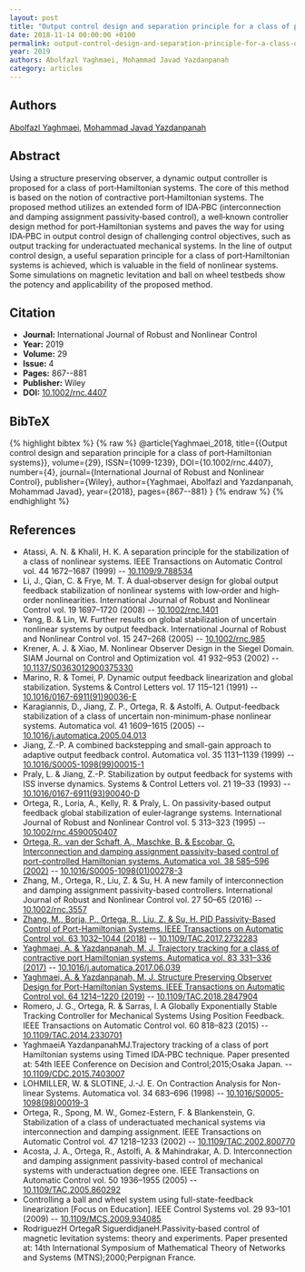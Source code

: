 ```yaml
---
layout: post
title: "Output control design and separation principle for a class of port‐Hamiltonian systems"
date: 2018-11-14 00:00:00 +0100
permalink: output-control-design-and-separation-principle-for-a-class-of-port-hamiltonian-systems
year: 2019
authors: Abolfazl Yaghmaei, Mohammad Javad Yazdanpanah
category: articles
---
```

 
## Authors
[Abolfazl Yaghmaei](authors/abolfazl-yaghmaei), [Mohammad Javad Yazdanpanah](authors/mohammad-javad-yazdanpanah)
 
## Abstract
Using a structure preserving observer, a dynamic output controller is proposed for a class of port‐Hamiltonian systems. The core of this method is based on the notion of contractive port‐Hamiltonian systems. The proposed method utilizes an extended form of IDA‐PBC (interconnection and damping assignment passivity‐based control), a well‐known controller design method for port‐Hamiltonian systems and paves the way for using IDA‐PBC in output control design of challenging control objectives, such as output tracking for underactuated mechanical systems. In the line of output control design, a useful separation principle for a class of port‐Hamiltonian systems is achieved, which is valuable in the field of nonlinear systems. Some simulations on magnetic levitation and ball on wheel testbeds show the potency and applicability of the proposed method.
 
## Citation
- **Journal:** International Journal of Robust and Nonlinear Control
- **Year:** 2019
- **Volume:** 29
- **Issue:** 4
- **Pages:** 867--881
- **Publisher:** Wiley
- **DOI:** [10.1002/rnc.4407](https://doi.org/10.1002/rnc.4407)
 
## BibTeX
{% highlight bibtex %}
{% raw %}
@article{Yaghmaei_2018,
  title={{Output control design and separation principle for a class of port‐Hamiltonian systems}},
  volume={29},
  ISSN={1099-1239},
  DOI={10.1002/rnc.4407},
  number={4},
  journal={International Journal of Robust and Nonlinear Control},
  publisher={Wiley},
  author={Yaghmaei, Abolfazl and Yazdanpanah, Mohammad Javad},
  year={2018},
  pages={867--881}
}
{% endraw %}
{% endhighlight %}
 
## References
- Atassi, A. N. & Khalil, H. K. A separation principle for the stabilization of a class of nonlinear systems. IEEE Transactions on Automatic Control vol. 44 1672–1687 (1999) -- [10.1109/9.788534](https://doi.org/10.1109/9.788534)
- Li, J., Qian, C. & Frye, M. T. A dual‐observer design for global output feedback stabilization of nonlinear systems with low‐order and high‐order nonlinearities. International Journal of Robust and Nonlinear Control vol. 19 1697–1720 (2008) -- [10.1002/rnc.1401](https://doi.org/10.1002/rnc.1401)
- Yang, B. & Lin, W. Further results on global stabilization of uncertain nonlinear systems by output feedback. International Journal of Robust and Nonlinear Control vol. 15 247–268 (2005) -- [10.1002/rnc.985](https://doi.org/10.1002/rnc.985)
- Krener, A. J. & Xiao, M. Nonlinear Observer Design in the Siegel Domain. SIAM Journal on Control and Optimization vol. 41 932–953 (2002) -- [10.1137/S0363012900375330](https://doi.org/10.1137/S0363012900375330)
- Marino, R. & Tomei, P. Dynamic output feedback linearization and global stabilization. Systems &amp; Control Letters vol. 17 115–121 (1991) -- [10.1016/0167-6911(91)90036-E](https://doi.org/10.1016/0167-6911(91)90036-E)
- Karagiannis, D., Jiang, Z. P., Ortega, R. & Astolfi, A. Output-feedback stabilization of a class of uncertain non-minimum-phase nonlinear systems. Automatica vol. 41 1609–1615 (2005) -- [10.1016/j.automatica.2005.04.013](https://doi.org/10.1016/j.automatica.2005.04.013)
- Jiang, Z.-P. A combined backstepping and small-gain approach to adaptive output feedback control. Automatica vol. 35 1131–1139 (1999) -- [10.1016/S0005-1098(99)00015-1](https://doi.org/10.1016/S0005-1098(99)00015-1)
- Praly, L. & Jiang, Z.-P. Stabilization by output feedback for systems with ISS inverse dynamics. Systems &amp; Control Letters vol. 21 19–33 (1993) -- [10.1016/0167-6911(93)90040-D](https://doi.org/10.1016/0167-6911(93)90040-D)
- Ortega, R., Loria, A., Kelly, R. & Praly, L. On passivity‐based output feedback global stabilization of euler‐lagrange systems. International Journal of Robust and Nonlinear Control vol. 5 313–323 (1995) -- [10.1002/rnc.4590050407](https://doi.org/10.1002/rnc.4590050407)
- [Ortega, R., van der Schaft, A., Maschke, B. & Escobar, G. Interconnection and damping assignment passivity-based control of port-controlled Hamiltonian systems. Automatica vol. 38 585–596 (2002)](interconnection-and-damping-assignment-passivity-based-control-of-port-controlled-hamiltonian-systems) -- [10.1016/S0005-1098(01)00278-3](https://doi.org/10.1016/S0005-1098(01)00278-3)
- Zhang, M., Ortega, R., Liu, Z. & Su, H. A new family of interconnection and damping assignment passivity-based controllers. International Journal of Robust and Nonlinear Control vol. 27 50–65 (2016) -- [10.1002/rnc.3557](https://doi.org/10.1002/rnc.3557)
- [Zhang, M., Borja, P., Ortega, R., Liu, Z. & Su, H. PID Passivity-Based Control of Port-Hamiltonian Systems. IEEE Transactions on Automatic Control vol. 63 1032–1044 (2018)](pid-passivity-based-control-of-port-hamiltonian-systems) -- [10.1109/TAC.2017.2732283](https://doi.org/10.1109/TAC.2017.2732283)
- [Yaghmaei, A. & Yazdanpanah, M. J. Trajectory tracking for a class of contractive port Hamiltonian systems. Automatica vol. 83 331–336 (2017)](trajectory-tracking-for-a-class-of-contractive-port-hamiltonian-systems) -- [10.1016/j.automatica.2017.06.039](https://doi.org/10.1016/j.automatica.2017.06.039)
- [Yaghmaei, A. & Yazdanpanah, M. J. Structure Preserving Observer Design for Port-Hamiltonian Systems. IEEE Transactions on Automatic Control vol. 64 1214–1220 (2019)](structure-preserving-observer-design-for-port-hamiltonian-systems) -- [10.1109/TAC.2018.2847904](https://doi.org/10.1109/TAC.2018.2847904)
- Romero, J. G., Ortega, R. & Sarras, I. A Globally Exponentially Stable Tracking Controller for Mechanical Systems Using Position Feedback. IEEE Transactions on Automatic Control vol. 60 818–823 (2015) -- [10.1109/TAC.2014.2330701](https://doi.org/10.1109/TAC.2014.2330701)
- YaghmaeiA YazdanpanahMJ.Trajectory tracking of a class of port Hamiltonian systems using Timed IDA‐PBC technique. Paper presented at: 54th IEEE Conference on Decision and Control;2015;Osaka Japan. -- [10.1109/CDC.2015.7403007](https://doi.org/10.1109/CDC.2015.7403007)
- LOHMILLER, W. & SLOTINE, J.-J. E. On Contraction Analysis for Non-linear Systems. Automatica vol. 34 683–696 (1998) -- [10.1016/S0005-1098(98)00019-3](https://doi.org/10.1016/S0005-1098(98)00019-3)
- Ortega, R., Spong, M. W., Gomez-Estern, F. & Blankenstein, G. Stabilization of a class of underactuated mechanical systems via interconnection and damping assignment. IEEE Transactions on Automatic Control vol. 47 1218–1233 (2002) -- [10.1109/TAC.2002.800770](https://doi.org/10.1109/TAC.2002.800770)
- Acosta, J. A., Ortega, R., Astolfi, A. & Mahindrakar, A. D. Interconnection and damping assignment passivity-based control of mechanical systems with underactuation degree one. IEEE Transactions on Automatic Control vol. 50 1936–1955 (2005) -- [10.1109/TAC.2005.860292](https://doi.org/10.1109/TAC.2005.860292)
- Controlling a ball and wheel system using full-state-feedback linearization [Focus on Education]. IEEE Control Systems vol. 29 93–101 (2009) -- [10.1109/MCS.2009.934085](https://doi.org/10.1109/MCS.2009.934085)
- RodriguezH OrtegaR SiguerdidjaneH.Passivity‐based control of magnetic levitation systems: theory and experiments. Paper presented at: 14th International Symposium of Mathematical Theory of Networks and Systems (MTNS);2000;Perpignan France.


